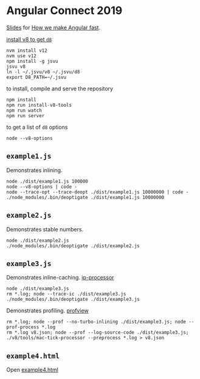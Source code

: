 # Angular Connect 2019

[Slides](https://docs.google.com/presentation/d/1o5W1sOaQ0HaPqleGCWy8cukgM5NhhRZWpx2E6KKrc10) for [How we make Angular fast](https://www.angularconnect.com/talks#misko-hevery).

[install v8 to get `d8`](https://github.com/GoogleChromeLabs/jsvu#readme)
```
nvm install v12
nvm use v12
npm install -g jsvu
jsvu v8
ln -l ~/.jsvu/v8 ~/.jsvu/d8
export D8_PATH=~/.jsvu
```

to install, compile and serve the repository
```
npm install
npm run install-v8-tools
npm run watch
npm run server
```

to get a list of `d8` options
```
node --v8-options
```

## `example1.js`

Demonstrates inlining.
```
node ./dist/example1.js 100000
node --v8-options | code -
node --trace-opt --trace-deopt ./dist/example1.js 10000000 | code -
./node_modules/.bin/deoptigate ./dist/example1.js 10000000
```


## `example2.js`

Demonstrates stable numbers.
```
node ./dist/example2.js
./node_modules/.bin/deoptigate ./dist/example2.js
```


## `example3.js`

Demonstrates inline-caching. [ip-processor](http://localhost:8080/v8/tools/ic-explorer.html)

```
node ./dist/example3.js
rm *.log; node --trace-ic ./dist/example3.js
./node_modules/.bin/deoptigate ./dist/example3.js
```

Demonstrates profiling. [profview](http://localhost:8080/v8/tools/profview/index.html)

```
rm *.log; node --prof --no-turbo-inlining ./dist/example3.js; node --prof-process *.log 
rm *.log v8.json; node --prof --log-source-code ./dist/example3.js; ./v8/tools/mac-tick-processor --preprocess *.log > v8.json
```

## `example4.html`

Open [example4.html](http://localhost:8080/example4.html)